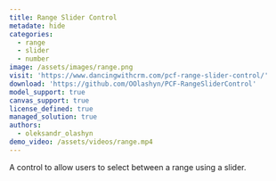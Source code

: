 ```yaml
---
title: Range Slider Control
metadate: hide
categories:
  - range
  - slider
  - number
image: /assets/images/range.png
visit: 'https://www.dancingwithcrm.com/pcf-range-slider-control/'
download: 'https://github.com/OOlashyn/PCF-RangeSliderControl'
model_support: true
canvas_support: true
license_defined: true
managed_solution: true
authors:
  - oleksandr_olashyn
demo_video: /assets/videos/range.mp4
---
```


A control to allow users to select between a range using a slider.
